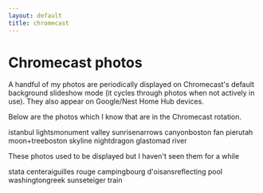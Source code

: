 ```yaml
---
layout: default
title: chromecast
---
```


# Chromecast photos
A handful of my photos are periodically displayed on Chromecast's default background slideshow mode (it cycles through photos when not actively in use). They also appear on Google/Nest Home Hub devices.

Below are the photos which I know that are in the Chromecast rotation.

istanbul
lightsmonument
valley
sunrisenarrows
canyonboston
fan
pierutah
moon+treeboston
skyline
nightdragon
glastomad
river

These photos used to be displayed but I haven't seen them for a while

stata
centeraiguilles
rouge
campingbourg
d'oisansreflecting
pool
washingtongreek
sunseteiger
train
